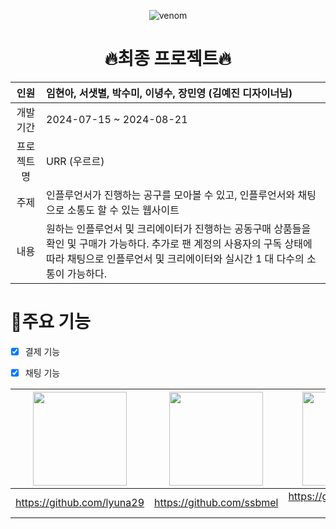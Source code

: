 <div align="center">

![venom](https://capsule-render.vercel.app/api?type=venom&height=200&text=URR&fontSize=70&color=0068E5&stroke=A1E06C&fontColor=A1E06C&strokeWidth=2)

</div>

<div align="center">
    
# 🔥최종 프로젝트🔥

</div>

<div align="center">
    
| 인원 | 임현아, 서샛별, 박수미, 이녕수, 장민영 (김예진 디자이너님)|
| :---: | :-- |
| 개발 기간 | 2024-07-15 ~ 2024-08-21 |
| 프로젝트 명 | URR (우르르) |
| 주제 | 인플루언서가 진행하는 공구를 모아볼 수 있고, 인플루언서와 채팅으로 소통도 할 수 있는 웹사이트 |
| 내용 | 원하는 인플루언서 및 크리에이터가 진행하는 공동구매 상품들을 확인 및 구매가 가능하다. 추가로 팬 계정의 사용자의 구독 상태에 따라 채팅으로 인플루언서 및 크리에이터와 실시간 1 대 다수의 소통이 가능하다.|


</div>

<div>
    
# 📍주요 기능

</div>

- [x] 결제 기능
- [x] 채팅 기능


<div align="center">

| <img src=""  width="150" height="150"/> | <img src=""  width="150" height="150"/> | <img src=""  width="150" height="150"/> | <img src=""  width="150" height="150"/> | <img src=""  width="150" height="150"/> |
| :---: | :---: | :---: |  :---: | :---: |
| https://github.com/lyuna29 | https://github.com/ssbmel | https://github.com/sumii-7 | https://github.com/mini-woong| https://github.com/LEE-NS |

</div>
